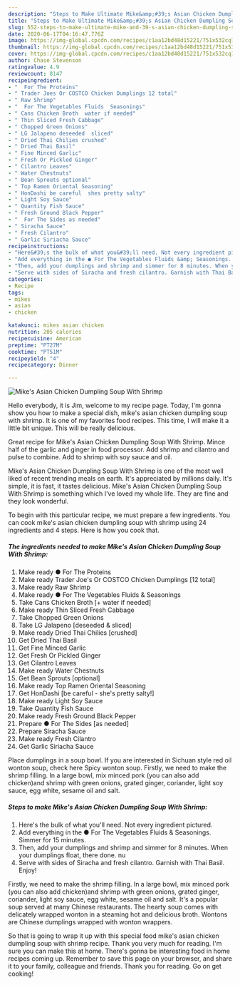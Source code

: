 ```yaml
---
description: "Steps to Make Ultimate Mike&amp;#39;s Asian Chicken Dumpling Soup With Shrimp"
title: "Steps to Make Ultimate Mike&amp;#39;s Asian Chicken Dumpling Soup With Shrimp"
slug: 552-steps-to-make-ultimate-mike-and-39-s-asian-chicken-dumpling-soup-with-shrimp
date: 2020-06-17T04:16:47.776Z
image: https://img-global.cpcdn.com/recipes/c1aa12bd48d15221/751x532cq70/mikes-asian-chicken-dumpling-soup-with-shrimp-recipe-main-photo.jpg
thumbnail: https://img-global.cpcdn.com/recipes/c1aa12bd48d15221/751x532cq70/mikes-asian-chicken-dumpling-soup-with-shrimp-recipe-main-photo.jpg
cover: https://img-global.cpcdn.com/recipes/c1aa12bd48d15221/751x532cq70/mikes-asian-chicken-dumpling-soup-with-shrimp-recipe-main-photo.jpg
author: Chase Stevenson
ratingvalue: 4.9
reviewcount: 8147
recipeingredient:
- "  For The Proteins"
- " Trader Joes Or COSTCO Chicken Dumplings 12 total"
- " Raw Shrimp"
- "  For The Vegetables Fluids  Seasonings"
- " Cans Chicken Broth  water if needed"
- " Thin Sliced Fresh Cabbage"
- " Chopped Green Onions"
- " LG Jalapeno deseeded  sliced"
- " Dried Thai Chilies crushed"
- " Dried Thai Basil"
- " Fine Minced Garlic"
- " Fresh Or Pickled Ginger"
- " Cilantro Leaves"
- " Water Chestnuts"
- " Bean Sprouts optional"
- " Top Ramen Oriental Seasoning"
- " HonDashi be careful  shes pretty salty"
- " Light Soy Sauce"
- " Quantity Fish Sauce"
- " Fresh Ground Black Pepper"
- "  For The Sides as needed"
- " Siracha Sauce"
- " Fresh Cilantro"
- " Garlic Siriacha Sauce"
recipeinstructions:
- "Here&#39;s the bulk of what you&#39;ll need. Not every ingredient pictured."
- "Add everything in the ● For The Vegetables Fluids &amp; Seasonings. Simmer for 15 minutes."
- "Then, add your dumplings and shrimp and simmer for 8 minutes. When your dumplings float, there done. nu"
- "Serve with sides of Siracha and fresh cilantro. Garnish with Thai Basil. Enjoy!"
categories:
- Recipe
tags:
- mikes
- asian
- chicken

katakunci: mikes asian chicken 
nutrition: 205 calories
recipecuisine: American
preptime: "PT27M"
cooktime: "PT51M"
recipeyield: "4"
recipecategory: Dinner

---
```



![Mike&#39;s Asian Chicken Dumpling Soup With Shrimp](https://img-global.cpcdn.com/recipes/c1aa12bd48d15221/751x532cq70/mikes-asian-chicken-dumpling-soup-with-shrimp-recipe-main-photo.jpg)

Hello everybody, it is Jim, welcome to my recipe page. Today, I'm gonna show you how to make a special dish, mike&#39;s asian chicken dumpling soup with shrimp. It is one of my favorites food recipes. This time, I will make it a little bit unique. This will be really delicious.

Great recipe for Mike&#39;s Asian Chicken Dumpling Soup With Shrimp. Mince half of the garlic and ginger in food processor. Add shrimp and cilantro and pulse to combine. Add to shrimp with soy sauce and oil.

Mike&#39;s Asian Chicken Dumpling Soup With Shrimp is one of the most well liked of recent trending meals on earth. It's appreciated by millions daily. It's simple, it is fast, it tastes delicious. Mike&#39;s Asian Chicken Dumpling Soup With Shrimp is something which I've loved my whole life. They are fine and they look wonderful.


To begin with this particular recipe, we must prepare a few ingredients. You can cook mike&#39;s asian chicken dumpling soup with shrimp using 24 ingredients and 4 steps. Here is how you cook that.

<!--inarticleads1-->

##### The ingredients needed to make Mike&#39;s Asian Chicken Dumpling Soup With Shrimp:

1. Make ready  ● For The Proteins
1. Make ready  Trader Joe&#39;s Or COSTCO Chicken Dumplings [12 total]
1. Make ready  Raw Shrimp
1. Make ready  ● For The Vegetables Fluids &amp; Seasonings
1. Take  Cans Chicken Broth [+ water if needed]
1. Make ready  Thin Sliced Fresh Cabbage
1. Take  Chopped Green Onions
1. Take  LG Jalapeno [deseeded &amp; sliced]
1. Make ready  Dried Thai Chilies [crushed]
1. Get  Dried Thai Basil
1. Get  Fine Minced Garlic
1. Get  Fresh Or Pickled Ginger
1. Get  Cilantro Leaves
1. Make ready  Water Chestnuts
1. Get  Bean Sprouts [optional]
1. Make ready  Top Ramen Oriental Seasoning
1. Get  HonDashi [be careful - she&#39;s pretty salty!]
1. Make ready  Light Soy Sauce
1. Take  Quantity Fish Sauce
1. Make ready  Fresh Ground Black Pepper
1. Prepare  ● For The Sides [as needed]
1. Prepare  Siracha Sauce
1. Make ready  Fresh Cilantro
1. Get  Garlic Siriacha Sauce


Place dumplings in a soup bowl. If you are interested in Sichuan style red oil wonton soup, check here Spicy wonton soup. Firstly, we need to make the shrimp filling. In a large bowl, mix minced pork (you can also add chicken)and shrimp with green onions, grated ginger, coriander, light soy sauce, egg white, sesame oil and salt. 

<!--inarticleads2-->

##### Steps to make Mike&#39;s Asian Chicken Dumpling Soup With Shrimp:

1. Here&#39;s the bulk of what you&#39;ll need. Not every ingredient pictured.
1. Add everything in the ● For The Vegetables Fluids &amp; Seasonings. Simmer for 15 minutes.
1. Then, add your dumplings and shrimp and simmer for 8 minutes. When your dumplings float, there done. nu
1. Serve with sides of Siracha and fresh cilantro. Garnish with Thai Basil. Enjoy!


Firstly, we need to make the shrimp filling. In a large bowl, mix minced pork (you can also add chicken)and shrimp with green onions, grated ginger, coriander, light soy sauce, egg white, sesame oil and salt. It&#39;s a popular soup served at many Chinese restaurants. The hearty soup comes with delicately wrapped wonton in a steaming hot and delicious broth. Wontons are Chinese dumplings wrapped with wonton wrappers. 

So that is going to wrap it up with this special food mike&#39;s asian chicken dumpling soup with shrimp recipe. Thank you very much for reading. I'm sure you can make this at home. There's gonna be interesting food in home recipes coming up. Remember to save this page on your browser, and share it to your family, colleague and friends. Thank you for reading. Go on get cooking!

